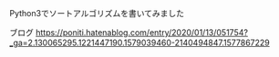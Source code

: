 Python3でソートアルゴリズムを書いてみました

ブログ
https://poniti.hatenablog.com/entry/2020/01/13/051754?_ga=2.130065295.1221447190.1579039460-2140494847.1577867229

